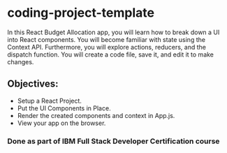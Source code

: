# coding-project-template

In this React Budget Allocation app, you will learn how to break down a UI into React components. You will become familiar with state using the Context API. Furthermore, you will explore actions, reducers, and the dispatch function. You will create a code file, save it, and edit it to make changes.

## Objectives:
* Setup a React Project.
* Put the UI Components in Place.
* Render the created components and context in App.js.
* View your app on the browser.

### Done as part of IBM Full Stack Developer Certification course
